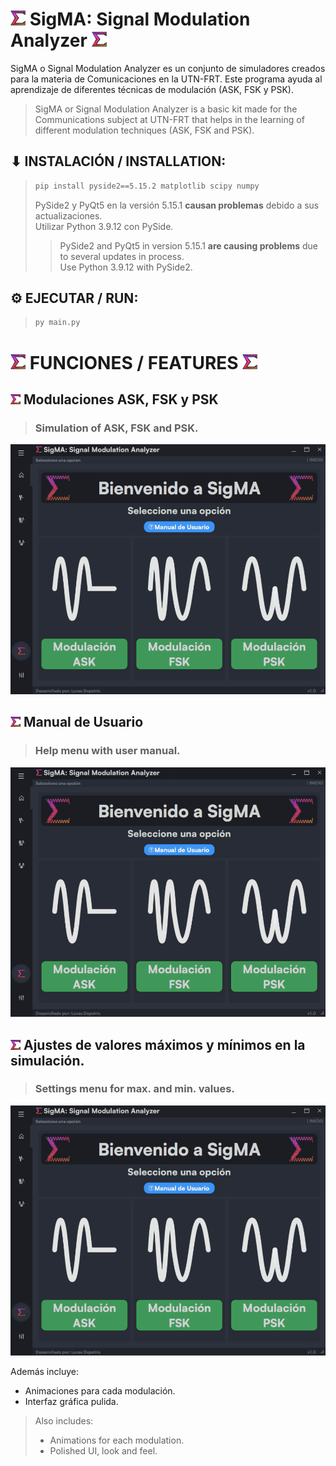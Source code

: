 
# ![SigMA logo](./src/ui/icons/24x24/sigma-logo.png) SigMA: Signal Modulation Analyzer ![SigMA logo](./src/ui/icons/24x24/sigma-logo.png)

SigMA o Signal Modulation Analyzer es un conjunto de simuladores creados para la materia de Comunicaciones en la UTN-FRT. Este programa ayuda al aprendizaje de diferentes técnicas de modulación (ASK, FSK y PSK).

> SigMA or Signal Modulation Analyzer is a basic kit made for the Communications subject at UTN-FRT that helps in the learning of different modulation techniques (ASK, FSK and PSK).


## ⬇ INSTALACIÓN / INSTALLATION:

> ```sh
> pip install pyside2==5.15.2 matplotlib scipy numpy
> ```
> PySide2 y PyQt5 en la versión 5.15.1 **causan problemas** debido a sus actualizaciones.  
> Utilizar Python 3.9.12 con PySide.  
> 
> > PySide2 and PyQt5 in version 5.15.1 **are causing problems** due to several updates in process.  
> > Use Python 3.9.12 with PySide2. 
> 

## ⚙ EJECUTAR / RUN:
> ```sh
> py main.py
> ```

# ![SigMA logo](./src/ui/icons/24x24/sigma-logo.png) FUNCIONES / FEATURES ![SigMA logo](./src/ui/icons/24x24/sigma-logo.png)
## ![SigMA logo](./src/ui/icons/16x16/sigma-logo.png) Modulaciones ASK, FSK y PSK
> ### Simulation of ASK, FSK and PSK.
<p align="center">
    <img src="repo/sigma-ask.gif" width="700">
<p/>
 
## ![SigMA logo](./src/ui/icons/16x16/sigma-logo.png) Manual de Usuario
> ### Help menu with user manual.
<p align="center">
    <img src="repo/sigma-help.gif" width="700">
<p/>


## ![SigMA logo](./src/ui/icons/16x16/sigma-logo.png) Ajustes de valores máximos y mínimos en la simulación.
> ### Settings menu for max. and min. values.
<p align="center">
    <img src="repo/sigma-ask.gif" width="700">
<p/>

Además incluye:
- Animaciones para cada modulación.
- Interfaz gráfica pulida.

> Also includes:
> - Animations for each modulation. 
> - Polished UI, look and feel.